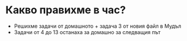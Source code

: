 # Какво правихме в час?
- Решихме задачи от домашното + задача 3 от новия файл в Мудъл
- Задачи от 4 до 13 останаха за домашно за следващия път